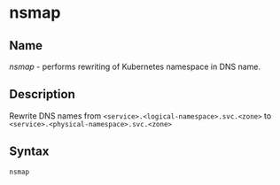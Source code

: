 # nsmap

## Name

*nsmap* - performs rewriting of Kubernetes namespace in DNS name.

## Description

Rewrite DNS names from `<service>.<logical-namespace>.svc.<zone>` to `<service>.<physical-namespace>.svc.<zone>`

## Syntax

~~~
nsmap  
~~~
